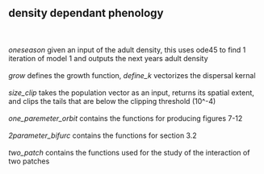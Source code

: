 ## density dependant phenology
<br /><br />
*oneseason* given an input of the adult density, this uses ode45 to find 1 iteration of model 1 and outputs the next years adult density<br /><br />
*grow* defines the growth function, *define_k* vectorizes the dispersal kernal<br /><br />
*size_clip* takes the population vector as an input, returns its spatial extent, and clips the tails that are below the clipping threshold (10^-4)<br /><br />
*one_paremeter_orbit* contains the functions for producing figures 7-12<br /><br />
*2parameter_bifurc* contains the functions for section 3.2<br /><br />
*two_patch* contains the functions used for the study of the interaction of two patches
